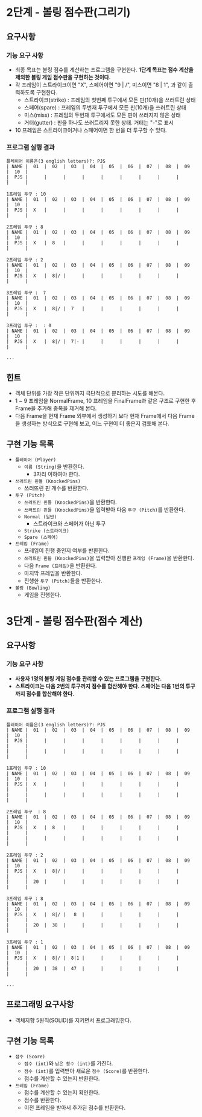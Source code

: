 # 2단계 - 볼링 점수판(그리기)

## 요구사항

### 기능 요구 사항

- 최종 목표는 볼링 점수를 계산하는 프로그램을 구현한다. <b>1단계 목표는 점수 계산을 제외한 볼링 게임 점수판을 구현하는 것이다.</b>
- 각 프레임이 스트라이크이면 "X", 스페어이면 "9 | /", 미스이면 "8 | 1", 과 같이 출력하도록 구현한다.
    - 스트라이크(strike) : 프레임의 첫번째 투구에서 모든 핀(10개)을 쓰러트린 상태
    - 스페어(spare) : 프레임의 두번재 투구에서 모든 핀(10개)을 쓰러트린 상태
    - 미스(miss) : 프레임의 두번재 투구에서도 모든 핀이 쓰러지지 않은 상태
    - 거터(gutter) : 핀을 하나도 쓰러트리지 못한 상태. 거터는 "-"로 표시
- 10 프레임은 스트라이크이거나 스페어이면 한 번을 더 투구할 수 있다.

### 프로그램 실행 결과

```
플레이어 이름은(3 english letters)?: PJS
| NAME |  01  |  02  |  03  |  04  |  05  |  06  |  07  |  08  |  09  |  10  |
|  PJS |      |      |      |      |      |      |      |      |      |      |

1프레임 투구 : 10
| NAME |  01  |  02  |  03  |  04  |  05  |  06  |  07  |  08  |  09  |  10  |
|  PJS |  X   |      |      |      |      |      |      |      |      |      |

2프레임 투구 : 8
| NAME |  01  |  02  |  03  |  04  |  05  |  06  |  07  |  08  |  09  |  10  |
|  PJS |  X   |  8   |      |      |      |      |      |      |      |      |

2프레임 투구 : 2
| NAME |  01  |  02  |  03  |  04  |  05  |  06  |  07  |  08  |  09  |  10  |
|  PJS |  X   |  8|/ |      |      |      |      |      |      |      |      |

3프레임 투구 :  7
| NAME |  01  |  02  |  03  |  04  |  05  |  06  |  07  |  08  |  09  |  10  |
|  PJS |  X   |  8|/ |  7   |      |      |      |      |      |      |      |

3프레임 투구 :  : 0
| NAME |  01  |  02  |  03  |  04  |  05  |  06  |  07  |  08  |  09  |  10  |
|  PJS |  X   |  8|/ |  7|- |      |      |      |      |      |      |      |

...
```

## 힌트

- 객체 단위를 가장 작은 단위까지 극단적으로 분리하는 시도를 해본다.
- 1 ~ 9 프레임을 NormalFrame, 10 프레임을 FinalFrame과 같은 구조로 구현한 후 Frame을 추가해 중복을 제거해 본다.
- 다음 Frame을 현재 Frame 외부에서 생성하기 보다 현재 Frame에서 다음 Frame을 생성하는 방식으로 구현해 보고, 어느 구현이 더 좋은지 검토해 본다.

## 구현 기능 목록

- `플레이어 (Player)`
    - `이름 (String)`을 반환한다.
        - 3자리 이하여야 한다.
- `쓰러뜨린 핀들 (KnockedPins)`
    - 쓰러뜨린 핀 개수를 반환한다.
- `투구 (Pitch)`
    - `쓰러뜨린 핀들 (KnockedPins)`을 반환한다.
    - `쓰러뜨린 핀들 (KnockedPins)`을 입력받아 다음 `투구 (Pitch)`를 반환한다.
    - `Normal (일반)`
        - 스트라이크와 스페어가 아닌 투구
    - `Strike (스트라이크)`
    - `Spare (스페어)`
- `프레임 (Frame)`
    - 프레임이 진행 중인지 여부를 반환한다.
    - `쓰러뜨린 핀들 (KnockedPins)`을 입력받아 진행한 `프레임 (Frame)`을 반환한다.
    - 다음 `Frame (프레임)`을 반환한다.
    - 마지막 프레임을 반환한다.
    - 진행한 `투구 (Pitch)`들을 반환한다.
- `볼링 (Bowling)`
    - 게임을 진행한다.

# 3단계 - 볼링 점수판(점수 계산)

## 요구사항

### 기능 요구 사항

- <b>사용자 1명의 볼링 게임 점수를 관리할 수 있는 프로그램을 구현한다.</b>
- <b>스트라이크는 다음 2번의 투구까지 점수를 합산해야 한다. 스페어는 다음 1번의 투구까지 점수를 합산해야 한다.</b>

### 프로그램 실행 결과

```
플레이어 이름은(3 english letters)?: PJS
| NAME |  01  |  02  |  03  |  04  |  05  |  06  |  07  |  08  |  09  |  10  |
|  PJS |      |      |      |      |      |      |      |      |      |      |
|      |      |      |      |      |      |      |      |      |      |      |

1프레임 투구 : 10
| NAME |  01  |  02  |  03  |  04  |  05  |  06  |  07  |  08  |  09  |  10  |
|  PJS |  X   |      |      |      |      |      |      |      |      |      |
|      |      |      |      |      |      |      |      |      |      |      |

2프레임 투구  : 8
| NAME |  01  |  02  |  03  |  04  |  05  |  06  |  07  |  08  |  09  |  10  |
|  PJS |  X   |  8   |      |      |      |      |      |      |      |      |
|      |      |      |      |      |      |      |      |      |      |      |

2프레임 투구 : 2
| NAME |  01  |  02  |  03  |  04  |  05  |  06  |  07  |  08  |  09  |  10  |
|  PJS |  X   |  8|/ |      |      |      |      |      |      |      |      |
|      |  20  |      |      |      |      |      |      |      |      |      |

3프레임 투구 : 8
| NAME |  01  |  02  |  03  |  04  |  05  |  06  |  07  |  08  |  09  |  10  |
|  PJS |  X   |  8|/ |   8  |      |      |      |      |      |      |      |
|      |  20  |  38  |      |      |      |      |      |      |      |      |

3프레임 투구 : 1
| NAME |  01  |  02  |  03  |  04  |  05  |  06  |  07  |  08  |  09  |  10  |
|  PJS |  X   |  8|/ |  8|1 |      |      |      |      |      |      |      |
|      |  20  |  38  |  47  |      |      |      |      |      |      |      |

...
```

## 프로그래밍 요구사항

- 객체지향 5원칙(SOLID)를 지키면서 프로그래밍한다.

## 구현 기능 목록

- `점수 (Score)`
    - `점수 (int)`와 `남은 횟수 (int)`를 가진다.
    - `점수 (int)`를 입력받아 새로운 `점수 (Score)`를 반환한다.
    - 점수를 계산할 수 있는지 반환한다.
- `프레임 (Frame)`
    - 점수를 계산할 수 있는지 확인한다.
    - 점수를 반환한다.
    - 이전 프레임을 받아서 추가된 점수를 반환한다.